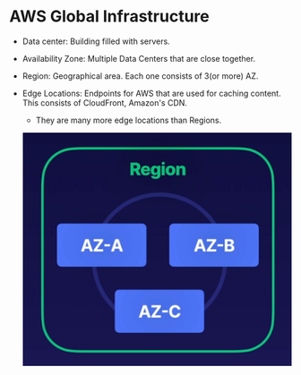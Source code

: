 # AWS Global Infrastructure
- Data center: Building filled with servers.
- Availability Zone: Multiple Data Centers that are close together.
- Region: Geographical area. Each one consists of 3(or more) AZ. 
- Edge Locations: Endpoints for AWS that are used for caching content. This consists of CloudFront, Amazon's CDN.
	- They are many more edge locations than Regions.

	![](../img/Pasted%20image%2020240904084507.png)